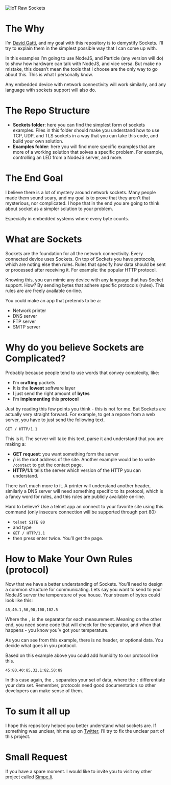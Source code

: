 ![IoT Raw Sockets](https://raw.githubusercontent.com/davidgatti/IoT-Raw-Sockets-Examples/assets/iotrawsockets.jpg)

# The Why

I’m [David Gatti](https://twitter.com/dawidgatti), and my goal with this repository is to demystify Sockets. I’ll try to explain them in the simplest possible way that I can come up with.

In this examples I’m going to use NodeJS, and Particle (any version will do) to show how hardware can talk with NodeJS, and vice versa. But make no mistake, this doesn’t mean the tools that I choose are the only way to go about this. This is what I personally know.

Any embedded device with network connectivity will work similarly, and any language with sockets support will also do.

# The Repo Structure

- **Sockets folder**: here you can find the simplest form of sockets examples. Files in this folder should make you understand how to use TCP, UDP, and TLS sockets in a way that you can take this code, and build your own solution.
- **Examples folder**: here you will find more specific examples that are more of a working solution that solves a specific problem. For example, controlling an LED from a NodeJS server, and more.

# The End Goal

I believe there is a lot of mystery around network sockets. Many people made them sound scary, and my goal is to prove that they aren’t that mysterious, nor complicated. I hope that in the end you are going to think about socket as a simpler solution to your problem.

Especially in embedded systems where every byte counts.

# What are Sockets

Sockets are the foundation for all the network connectivity. Every connected device uses Sockets. On top of Sockets you have protocols, which are noting else then rules. Rules that specify how data should be sent or processed after receiving it. For example: the popular HTTP protocol.

Knowing this, you can mimic any device with any language that has Socket support. How? By sending bytes that adhere specific protocols (rules). This rules are are freely available on-line.

You could make an app that pretends to be a:

- Network printer
- DNS server
- FTP server
- SMTP server

# Why do you believe Sockets are Complicated?

Probably because people tend to use words that convey complexity, like:

- I’m **crafting** packets
- It is the **lowest** software layer
- I just send the right amount of **bytes**
- I’m **implementing** this **protocol**

Just by reading this few points you think - this is not for me. But Sockets are actually very straight forward. For example, to get a repose from a web server, you have to just send the following text.

`GET / HTTP/1.1`

This is it. The server will take this text, parse it and understand that you are making a:

- **GET request**: you want something form the server
- **/**: is the root address of the site. Another example would be to write `/contact` to get the contact page.
- **HTTP/1.1**: tells the server which version of the HTTP you can understand.

There isn’t much more to it. A printer will understand another header, similarly a DNS server will need something specific to its protocol, which is a fancy word for rules, and this rules are publicly available on-line.

Hard to believe? Use a telnet app an connect to your favorite site using this command (only insecure connection will be supported through port 80)

- `telnet SITE 80`
- and type
- `GET / HTTP/1.1`
- then press enter twice. You’ll get the page.

# How to Make Your Own Rules (protocol)

Now that we have a better understanding of Sockets. You’ll need to design a common structure for communicating. Lets say you want to send to your NodeJS server the temperature of you house. Your stream of bytes could look like this:

`45,40.1,50,90,100,102.5`

Where the `,` is the separator for each measurement. Meaning on the other end, you need some code that will check for the separator, and when that happens - you know you’v got your temperature.

As you can see from this example, there is no header, or optional data. You decide what goes in you protocol.

Based on this example above you could add humidity to our protocol like this.

`45:80,40:85,32.1:82,50:89`

In this case again, the `,` separates your set of data, where the `:` differentiate your data set. Remember, protocols need good documentation so other developers can make sense of them.

# To sum it all up

I hope this repository helped you better understand what sockets are. If something was unclear, hit me up on [Twitter](https://twitter.com/dawidgatti), I’ll try to fix the unclear part of this project.

# Small Request

If you have a spare moment. I would like to invite you to visit my other project called [Simpe.li](https://simpe.li).
